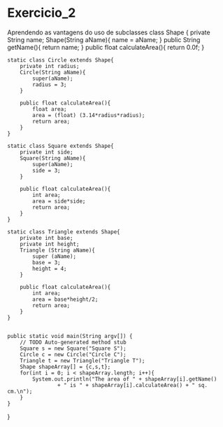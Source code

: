 # Exercicio_2
Aprendendo as vantagens do uso de subclasses
class Shape {
	private String name;
	Shape(String aName){ name = aName; }
	public String getName(){ return name; }
	public float calculateArea(){ return 0.0f; }
	
	static class Circle extends Shape{
		private int radius;
		Circle(String aName){
			super(aName);
			radius = 3;
		}
		
		public float calculateArea(){
			float area;
			area = (float) (3.14*radius*radius);
			return area;
		}
	}
	
	static class Square extends Shape{
		private int side;
		Square(String aName){
			super(aName);
			side = 3;
		}
		
		public float calculateArea(){
			int area;
			area = side*side;
			return area;
		}
	}
	
	static class Triangle extends Shape{
		private int base;
		private int height;
		Triangle (String aName){
			super (aName);
			base = 3;
			height = 4;
		}
		
		public float calculateArea(){
			int area;
			area = base*height/2;
			return area;
		}
	}
	
	
	public static void main(String argv[]) {
		// TODO Auto-generated method stub
		Square s = new Square("Square S");
		Circle c = new Circle("Circle C");
		Triangle t = new Triangle("Triangle T");
		Shape shapeArray[] = {c,s,t};
		for(int i = 0; i < shapeArray.length; i++){
			System.out.println("The area of " + shapeArray[i].getName()
					+ " is " + shapeArray[i].calculateArea() + " sq. cm.\n");
		}
	}
}
